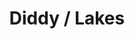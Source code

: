---
ee_id: '4110'
site: '1'
type: '2'
long_id: 2013-31 Diddy Lakes
url: 2013-31-diddy-lakes
title: Diddy / Lakes
year: '2013'
medium: 1920x1080 H.264/MPEG-4 Part 10 looped digital file (from ​lossless ​Quicktime
  Animation master), media player, 70” flatscreen, armature, various cables
commission:
add_credit:
dims: 79 x 36.5 x 11 inches
pitch: Diddy w/ Lake effect .....
ps:
live_url:
related:
youtube:
imgs: diddy-lakes-2013-031-install-Heart-01-database-SM.jpg
subheading:
year2: '2013'
download:
add_credits:
related_code:
layout: things-i-made
---